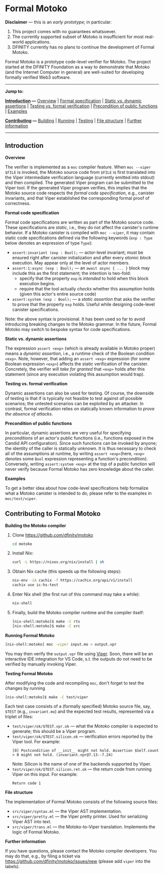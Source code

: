 # Formal Motoko

**Disclaimer** — this is an _early prototype_; in particular: 
1. This project comes with no guarantees whatsoever. 
2. The currently supported subset of Motoko is insufficient for most real-world applications.
3. DFINITY currently has no plans to continue the development of Formal Motoko.

Formal Motoko is a prototype code-level verifier for Motoko. The project started at the DFINITY Foundation as a way to demonstrate that Motoko (and the Internet Computer in general) are well-suited for developing formally verified Web3 software.

---
**Jump to:**

**[Introduction](#Introduction) —**
  [Overview](#Overview)
  | [Formal specification](#FormalSpecs)
  | [Static vs. dynamic assertions](#statVsDyn)
  | [Testing vs. formal verification](#testsVsVerif)
  | [Precondition of public functions](#publicFuncPreconds)
  | [Examples](#Examples)

**[Contributing](#Contrib) —**
    [Building](#Building)
  | [Running](#Running)
  | [Testing](#Testing)
  | [File structure](#Struct)
  | [Further information](#Further)

---

## Introduction
<a name="Intro"></a>

**Overview**
<a name="Overview"></a>

The verifier is implemented as a `moc` compiler feature. When `moc --viper $FILE` is invoked, the Motoko source code from `$FILE` is first translated into the Viper intermediate verification language (currently emitted into stdout) and then compiled. The generated Viper program can be submitted to the Viper tool. If the generated Viper program verifies, this implies that the Motoko source code respects the _formal code specification_, e.g., canister invariants, and that Viper established the corresponding formal proof of correctness.

**Formal code specification**
<a name="FormalSpecs"></a>

Formal code specifications are written as part of the Motoko source code. These specifications are _static_, i.e., they do not affect the canister's runtime behavior. If a Motoko canister is compiled with `moc --viper`, it may contain static code specifications defined via the following keywords (`exp : Type` below denotes an expression of type `Type`):

* `assert:invariant (exp : Bool);` — actor-level invariant; must be ensured right after canister initialization and after every _atomic block_ execution. May appear only at the level of actor members. 
* `assert:1:async (exp : Bool);` — an `await async { ... }` block may include this as the first statement; the intention is two-fold:
  * specify that the property `exp` is _intended_ to hold when this block execution begins. 
  * require that the tool actually _checks_ whether this assumption holds (given this actor's entire source code)
* `assert:system (exp : Bool);` — a _static assertion_ that asks the verifier to prove that the property `exp` holds. Useful while designing code-level canister specifications.

Note: the above syntax is provisional. It has been used so far to avoid introducing breaking changes to the Motoko grammar. In the future, Formal Motoko may switch to bespoke syntax for code specifications.

**Static vs. dynamic assertions**
<a name="statVsDyn"></a>

The expression `assert <exp>` (which is already available in Motoko proper) means a _dynamic assertion_, i.e., a runtime check of the Boolean condition `<exp>`. Note, however, that adding an `assert <exp>` expression (for some Boolean expression `<exp>`) affects the static verification of the canister. Concretely, the verifier will _take for granted_ that `<exp>` holds after this statement (since any execution violating this assumption would trap).

**Testing vs. formal verification**
<a name="testsVsVerif"></a>

Dynamic assertions can also be used for testing. Of course, the downside of testing is that if is typically not feasible to test against _all_ possible scenarios; the untested scenarios can be exploited by an attacker. In contrast, formal verification relies on statically known information to _prove the absence of attacks_.

**Precondition of public functions**
<a name="publicFuncPreconds"></a>

In particular, dynamic assertions are very useful for specifying _preconditions_ of an actor's public functions (i.e., functions exposed in the Candid API configuration). Since such functions can be invoked by anyone; the identity of the caller is statically unknown. It is thus necessary to check all of the assumptions at runtime, by writing `assert <exp>`(here, `<exp>` denotes some `Bool` expression representing a function's precondition). Conversely, writing `assert:system <exp>` at the top of a public function will never verify because Formal Motoko has zero knowledge about the caller.

**Examples**
<a name="Examples"></a>

To get a better idea about how code-level specifications help formalize what a Motoko canister is intended to do, please refer to the examples in `moc/test/viper`.

## Contributing to Formal Motoko
<a name="Contrib"></a>

**Building the Motoko compiler**
<a name="Building"></a>

1. Clone https://github.com/dfinity/motoko
    ```bash
    cd motoko
    ```
4. Install Nix:
    ```bash
    curl -L https://nixos.org/nix/install | sh
    ```
5. Obtain Nix cache (this speeds up the following steps):
    ```bash
    nix-env -iA cachix -f https://cachix.org/api/v1/install
    cachix use ic-hs-test
    ```
6. Enter Nix shell (the first run of this command may take a while):
   ```bash
   nix-shell
   ```
7. Finally, build the Motoko compiler runtime and the compiler itself:
    ```bash
    [nix-shell:motoko]$ make -C rts
    [nix-shell:motoko]$ make -C src
    ```


**Running Formal Motoko**
<a name="Running"></a>

```bash
[nix-shell:motoko] moc -viper input.mo > output.vpr
```

You may then verify the `output.vpr` file using [Viper](https://viper.ethz.ch/). Soon, there will be an interactive IDE integration for VS Code, s.t. the outputs do not need to be verified by manually invoking Viper.

**Testing Formal Motoko**
<a name="Testing"></a>

After modifying the code and recompiling `moc`, don't forget to test the changes by running 
```bash
[nix-shell:motoko]$ make -C test/viper
```

Each test case consists of a (formally specified) Motoko source file, say, `$TEST` (e.g., `invariant.mo`) and the expected test results, represented via a triplet of files:
* `test/viper/ok/$TEST.vpr.ok` — what the Motoko compiler is expected to generate; this should be a Viper program.
* `test/viper/ok/$TEST.silicon.ok` — verification errors reported by the Viper tool. For example:
    ```
    [0] Postcondition of __init__ might not hold. Assertion $Self.count > 0 might not hold. (invariant.vpr@7.13--7.24)
    ```
    Note: Silicon is the name of one of the backends supported by Viper.
* `test/viper/ok/$TEST.silicon.ret.ok` — the return code from running Viper on this input. For example:
    ```
    Return code 1
    ```

**File structure**
<a name="Struct"></a>

The implementation of Formal Motoko consists of the following source files:

* `src/viper/syntax.ml` — the Viper AST implementation.
* `src/viper/pretty.ml` — the Viper pretty printer. Used for serializing Viper AST into text.
* `src/viper/trans.ml` — the Motoko-to-Viper translation. Implements the logic of Formal Motoko.

**Further information**
<a name="Further"></a>

If you have questions, please contact the Motoko compiler developers. You may do that, e.g., by filing a ticket via https://github.com/dfinity/motoko/issues/new
(please add `viper` into the labels).